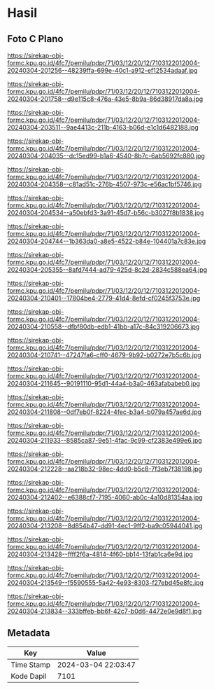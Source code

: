 # Hasil

## Foto C Plano

https://sirekap-obj-formc.kpu.go.id/4fc7/pemilu/pdpr/71/03/12/20/12/7103122012004-20240304-201256--48239ffa-699e-40c1-a912-ef12534adaaf.jpg

https://sirekap-obj-formc.kpu.go.id/4fc7/pemilu/pdpr/71/03/12/20/12/7103122012004-20240304-201758--d9e115c8-476a-43e5-8b9a-86d38917da8a.jpg

https://sirekap-obj-formc.kpu.go.id/4fc7/pemilu/pdpr/71/03/12/20/12/7103122012004-20240304-203511--9ae4413c-211b-4163-b06d-e1c1d6482188.jpg

https://sirekap-obj-formc.kpu.go.id/4fc7/pemilu/pdpr/71/03/12/20/12/7103122012004-20240304-204035--dc15ed99-b1a6-4540-8b7c-6ab5692fc880.jpg

https://sirekap-obj-formc.kpu.go.id/4fc7/pemilu/pdpr/71/03/12/20/12/7103122012004-20240304-204358--c81ad51c-276b-4507-973c-e56ac1bf5746.jpg

https://sirekap-obj-formc.kpu.go.id/4fc7/pemilu/pdpr/71/03/12/20/12/7103122012004-20240304-204534--a50ebfd3-3a91-45d7-b56c-b3027f8b1838.jpg

https://sirekap-obj-formc.kpu.go.id/4fc7/pemilu/pdpr/71/03/12/20/12/7103122012004-20240304-204744--1b363da0-a8e5-4522-b84e-104401a7c83e.jpg

https://sirekap-obj-formc.kpu.go.id/4fc7/pemilu/pdpr/71/03/12/20/12/7103122012004-20240304-205355--8afd7444-ad79-425d-8c2d-2834c588ea64.jpg

https://sirekap-obj-formc.kpu.go.id/4fc7/pemilu/pdpr/71/03/12/20/12/7103122012004-20240304-210401--17804be4-2779-41d4-8efd-cf0245f3753e.jpg

https://sirekap-obj-formc.kpu.go.id/4fc7/pemilu/pdpr/71/03/12/20/12/7103122012004-20240304-210558--dfbf80db-edb1-41bb-a17c-84c319206673.jpg

https://sirekap-obj-formc.kpu.go.id/4fc7/pemilu/pdpr/71/03/12/20/12/7103122012004-20240304-210741--47247fa6-cff0-4679-9b92-b0272e7b5c6b.jpg

https://sirekap-obj-formc.kpu.go.id/4fc7/pemilu/pdpr/71/03/12/20/12/7103122012004-20240304-211645--90191110-95d1-44a4-b3a0-463afababeb0.jpg

https://sirekap-obj-formc.kpu.go.id/4fc7/pemilu/pdpr/71/03/12/20/12/7103122012004-20240304-211808--0df7eb0f-8224-4fec-b3a4-b079a457ae6d.jpg

https://sirekap-obj-formc.kpu.go.id/4fc7/pemilu/pdpr/71/03/12/20/12/7103122012004-20240304-211933--8585ca87-9e51-4fac-9c99-cf2383e499e6.jpg

https://sirekap-obj-formc.kpu.go.id/4fc7/pemilu/pdpr/71/03/12/20/12/7103122012004-20240304-212228--aa218b32-98ec-4dd0-b5c8-7f3eb7f38198.jpg

https://sirekap-obj-formc.kpu.go.id/4fc7/pemilu/pdpr/71/03/12/20/12/7103122012004-20240304-212402--e6388cf7-7195-4060-ab0c-4a10d81354aa.jpg

https://sirekap-obj-formc.kpu.go.id/4fc7/pemilu/pdpr/71/03/12/20/12/7103122012004-20240304-213208--8d854b47-dd91-4ec1-9ff2-ba9c05944041.jpg

https://sirekap-obj-formc.kpu.go.id/4fc7/pemilu/pdpr/71/03/12/20/12/7103122012004-20240304-213428--ffff2f6a-4814-4f60-bb14-13fab1ca6e9d.jpg

https://sirekap-obj-formc.kpu.go.id/4fc7/pemilu/pdpr/71/03/12/20/12/7103122012004-20240304-213549--f5590555-5a42-4e93-8303-f27ebd45e8fc.jpg

https://sirekap-obj-formc.kpu.go.id/4fc7/pemilu/pdpr/71/03/12/20/12/7103122012004-20240304-213834--333bffeb-bb6f-42c7-b0d6-4472e0e9d8f1.jpg


## Metadata

| Key        | Value               |
| ---------- | ------------------- |
| Time Stamp | 2024-03-04 22:03:47 |
| Kode Dapil | 7101                |



